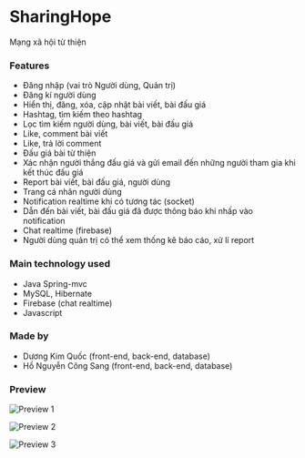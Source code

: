 # SharingHope

Mạng xã hội từ thiện

### Features

- Đăng nhập (vai trò Người dùng, Quản trị)
- Đăng kí người dùng
- Hiển thị, đăng, xóa, cập nhật bài viết, bài đấu giá
- Hashtag, tìm kiếm theo hashtag
- Lọc tìm kiếm người dùng, bài viết, bài đấu giá
- Like, comment bài viết
- Like, trả lời comment
- Đấu giá bài từ thiện
- Xác nhận người thắng đấu giá và gửi email đến những người tham gia khi kết thúc đấu giá
- Report bài viết, bài đấu giá, người dùng
- Trang cá nhân người dùng
- Notification realtime khi có tương tác (socket)
- Dẫn đến bài viết, bài đấu giá đã được thông báo khi nhấp vào notification
- Chat realtime (firebase)
- Người dùng quản trị có thể xem thống kê báo cáo, xử lí report

### Main technology used

- Java Spring-mvc
- MySQL, Hibernate
- Firebase (chat realtime)
- Javascript

### Made by

- Dương Kim Quốc (front-end, back-end, database)
- Hồ Nguyễn Công Sang (front-end, back-end, database)

### Preview

![Preview 1](https://res.cloudinary.com/dynupxxry/image/upload/v1660967300/SharingHopePreview/preview1_zubsst.png)

![Preview 2](https://res.cloudinary.com/dynupxxry/image/upload/v1660967302/SharingHopePreview/preview2_jn0hur.png)

![Preview 3](https://res.cloudinary.com/dynupxxry/image/upload/v1660967309/SharingHopePreview/preview4_ookazp.png)

